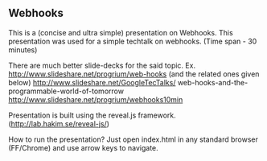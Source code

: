 Webhooks
--------
This is a (concise and ultra simple) presentation on Webhooks. This 
presentation was used for a simple techtalk on webhooks. (Time span 
    - 30 minutes)

There are much better slide-decks for the said topic.
Ex. http://www.slideshare.net/progrium/web-hooks (and the related 
        ones given below)
    http://www.slideshare.net/GoogleTecTalks/
    web-hooks-and-the-programmable-world-of-tomorrow
    http://www.slideshare.net/progrium/webhooks10min


Presentation is built using the reveal.js framework. 
    (http://lab.hakim.se/reveal-js/)

How to run the presentation?
    Just open index.html in any standard browser (FF/Chrome) and use 
    arrow keys to navigate.


